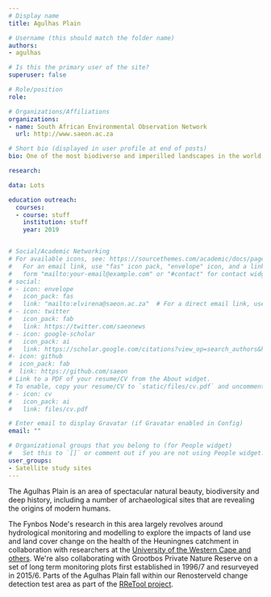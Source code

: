 ```yaml
---
# Display name
title: Agulhas Plain

# Username (this should match the folder name)
authors:
- agulhas

# Is this the primary user of the site?
superuser: false

# Role/position
role: 

# Organizations/Affiliations
organizations:
- name: South African Environmental Observation Network
  url: http://www.saeon.ac.za

# Short bio (displayed in user profile at end of posts)
bio: One of the most biodiverse and imperilled landscapes in the world.

research:

data: Lots

education outreach:
  courses:
  - course: stuff
    institution: stuff
    year: 2019


# Social/Academic Networking
# For available icons, see: https://sourcethemes.com/academic/docs/page-builder/#icons
#   For an email link, use "fas" icon pack, "envelope" icon, and a link in the
#   form "mailto:your-email@example.com" or "#contact" for contact widget.
# social:
# - icon: envelope
#   icon_pack: fas
#   link: "mailto:elvirena@saeon.ac.za"  # For a direct email link, use "mailto:test@example.org".
# - icon: twitter
#   icon_pack: fab
#   link: https://twitter.com/saeonews
# - icon: google-scholar
#   icon_pack: ai
#   link: https://scholar.google.com/citations?view_op=search_authors&hl=en&mauthors=SAEON&before_author=Kwbp_-MBAAAJ&astart=0
#- icon: github
#  icon_pack: fab
#  link: https://github.com/saeon
# Link to a PDF of your resume/CV from the About widget.
# To enable, copy your resume/CV to `static/files/cv.pdf` and uncomment the lines below.
# - icon: cv
#   icon_pack: ai
#   link: files/cv.pdf

# Enter email to display Gravatar (if Gravatar enabled in Config)
email: ""

# Organizational groups that you belong to (for People widget)
#   Set this to `[]` or comment out if you are not using People widget.
user_groups:
- Satellite study sites
---
```


The Agulhas Plain is an area of spectacular natural beauty, biodiversity and deep history, including a number of archaeological sites that are revealing the origins of modern humans.

The Fynbos Node's research in this area largely revolves around hydrological monitoring and modelling to explore the impacts of land use and land cover change on the health of the Heuningnes catchment in collaboration with researchers at the [University of the Western Cape and others](https://www.uwc.ac.za/Faculties/NS/Water_Studies/Pages/heuningnes-catchment-group.aspx). We're also collaborating with Grootbos Private Nature Reserve on a set of long term monitoring plots first established in 1996/7 and resurveyed in 2015/6. Parts of the Agulhas Plain fall within our Renosterveld change detection test area as part of the [RReTool project](/project/rretool/).


